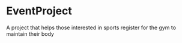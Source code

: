 # EventProject
A project that helps those interested in sports register for the gym to maintain their body
